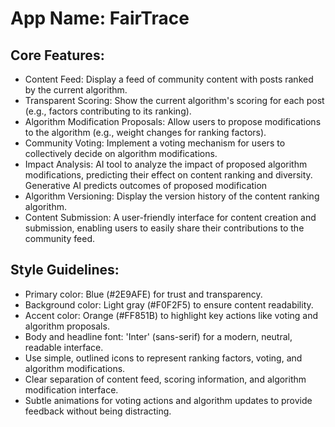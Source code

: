 # **App Name**: FairTrace

## Core Features:

- Content Feed: Display a feed of community content with posts ranked by the current algorithm.
- Transparent Scoring: Show the current algorithm's scoring for each post (e.g., factors contributing to its ranking).
- Algorithm Modification Proposals: Allow users to propose modifications to the algorithm (e.g., weight changes for ranking factors).
- Community Voting: Implement a voting mechanism for users to collectively decide on algorithm modifications.
- Impact Analysis: AI tool to analyze the impact of proposed algorithm modifications, predicting their effect on content ranking and diversity. Generative AI predicts outcomes of proposed modification
- Algorithm Versioning: Display the version history of the content ranking algorithm.
- Content Submission: A user-friendly interface for content creation and submission, enabling users to easily share their contributions to the community feed.

## Style Guidelines:

- Primary color: Blue (#2E9AFE) for trust and transparency.
- Background color: Light gray (#F0F2F5) to ensure content readability.
- Accent color: Orange (#FF851B) to highlight key actions like voting and algorithm proposals.
- Body and headline font: 'Inter' (sans-serif) for a modern, neutral, readable interface.
- Use simple, outlined icons to represent ranking factors, voting, and algorithm modifications.
- Clear separation of content feed, scoring information, and algorithm modification interface.
- Subtle animations for voting actions and algorithm updates to provide feedback without being distracting.